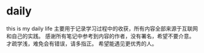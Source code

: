 # daily
this is my daily life
主要用于记录学习过程中的收获，所有内容全部来源于互联网和自己的实践。
感谢所有笔记中参考到内容的作者，没有署名，希望不要介意。
才疏学浅，难免会有错误，请多指正。
希望能遇见更优秀的人。
